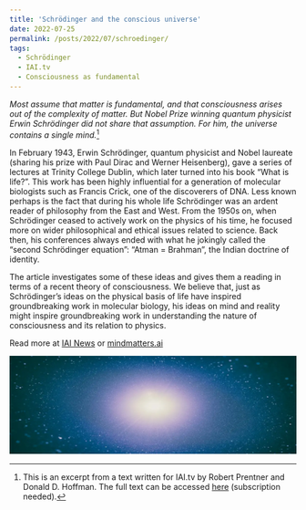 ```yaml
---
title: 'Schrödinger and the conscious universe'
date: 2022-07-25
permalink: /posts/2022/07/schroedinger/
tags:
  - Schrödinger
  - IAI.tv
  - Consciousness as fundamental
---
```


_Most assume that matter is fundamental, and that consciousness arises out of the complexity of matter. But Nobel Prize winning quantum physicist Erwin Schrödinger did not share that assumption. For him, the universe contains a single mind._[^1]

In February 1943, Erwin Schrödinger, quantum physicist and Nobel laureate (sharing his prize with Paul Dirac and Werner Heisenberg), gave a series of lectures at Trinity College Dublin, which later turned into his book “What is life?”. This work has been highly influential for a generation of molecular biologists such as Francis Crick, one of the discoverers of DNA. Less known perhaps is the fact that during his whole life Schrödinger was an ardent reader of philosophy from the East and West. From the 1950s on, when Schrödinger ceased to actively work on the physics of his time, he focused more on wider philosophical and ethical issues related to science. Back then, his conferences always ended with what he jokingly called the “second Schrödinger equation”: “Atman = Brahman”, the Indian doctrine of identity.

The article investigates some of these ideas and gives them a reading in terms of a recent theory of consciousness. We believe that, just as Schrödinger’s ideas on the physical basis of life have inspired groundbreaking work in molecular biology, his ideas on mind and reality might inspire groundbreaking work in understanding the nature of consciousness and its relation to physics. 

Read more at [IAI News](https://iai.tv/articles/schroedinger-and-the-conscious-universe-auid-2192) or [mindmatters.ai](https://mindmatters.ai/2022/08/schrodinger-believed-that-there-was-only-one-mind-in-the-universe/)

[![Schrödinger's one-mind view](/images/single-consciousness.webp)](https://iai.tv/articles/schroedinger-and-the-conscious-universe-auid-2192)

[^1]: This is an excerpt from a text written for IAI.tv by Robert Prentner and Donald D. Hoffman. The full text can be accessed [here](https://iai.tv/articles/schroedinger-and-the-conscious-universe-auid-2192)  (subscription needed).
